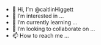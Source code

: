 - 👋 Hi, I’m @caitlinHiggett
- 👀 I’m interested in ...
- 🌱 I’m currently learning ...
- 💞️ I’m looking to collaborate on ...
- 📫 How to reach me ...

<!---
caitlinHiggett/caitlinHiggett is a ✨ special ✨ repository because its `README.md` (this file) appears on your GitHub profile.
You can click the Preview link to take a look at your changes.
--->
